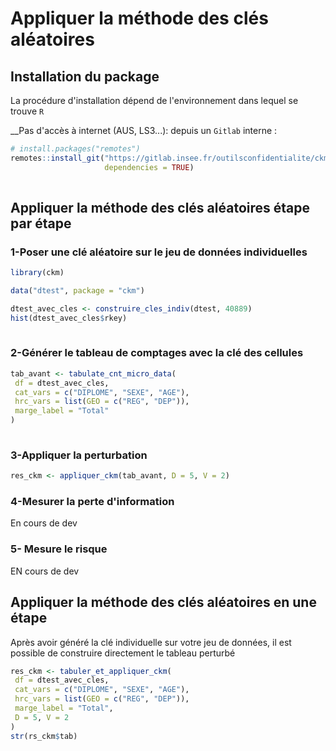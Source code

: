 # Appliquer la méthode des clés aléatoires


## Installation du package

La procédure d'installation dépend de l'environnement dans lequel se trouve `R`

<!--
 __Accès à internet: depuis `Github`__

```r
# install.packages("remotes")
remotes::install_github("inseefrlab/ckm",
                     dependencies = TRUE)
                     
```
-->

__Pas d'accès à internet (AUS, LS3...): depuis un `Gitlab` interne :

```r
# install.packages("remotes")
remotes::install_git("https://gitlab.insee.fr/outilsconfidentialite/ckm.git",
                     dependencies = TRUE)
                     
```


## Appliquer la méthode des clés aléatoires étape par étape

### 1-Poser une clé aléatoire sur le jeu de données individuelles

```r
library(ckm)

data("dtest", package = "ckm")

dtest_avec_cles <- construire_cles_indiv(dtest, 40889)
hist(dtest_avec_cles$rkey)
                     
```


### 2-Générer le tableau de comptages avec la clé des cellules


```r
tab_avant <- tabulate_cnt_micro_data(
 df = dtest_avec_cles,
 cat_vars = c("DIPLOME", "SEXE", "AGE"),
 hrc_vars = list(GEO = c("REG", "DEP")),
 marge_label = "Total"
)
                     
```

### 3-Appliquer la perturbation

```r
res_ckm <- appliquer_ckm(tab_avant, D = 5, V = 2)

```


### 4-Mesurer la perte d'information

En cours de dev

### 5- Mesure le risque

EN cours de dev

## Appliquer la méthode des clés aléatoires en une étape

Après avoir généré la clé individuelle sur votre jeu de données, il est possible
de construire directement le tableau perturbé


```r
res_ckm <- tabuler_et_appliquer_ckm(
 df = dtest_avec_cles,
 cat_vars = c("DIPLOME", "SEXE", "AGE"),
 hrc_vars = list(GEO = c("REG", "DEP")),
 marge_label = "Total",
 D = 5, V = 2
)
str(rs_ckm$tab)                   
```


